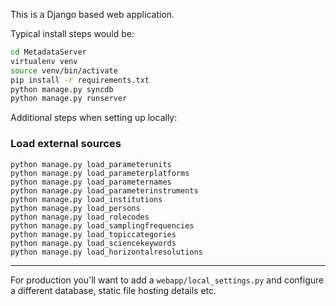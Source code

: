 
This is a Django based web application.

Typical install steps would be:

```sh
cd MetadataServer
virtualenv venv
source venv/bin/activate
pip install -r requirements.txt
python manage.py syncdb
python manage.py runserver
```

Additional steps when setting up locally:

### Load external sources
```
python manage.py load_parameterunits
python manage.py load_parameterplatforms
python manage.py load_parameternames
python manage.py load_parameterinstruments
python manage.py load_institutions
python manage.py load_persons
python manage.py load_rolecodes
python manage.py load_samplingfrequencies
python manage.py load_topiccategories
python manage.py load_sciencekeywords
python manage.py load_horizontalresolutions
```

---

For production you'll want to add a `webapp/local_settings.py` and configure a 
different database, static file hosting details etc.

